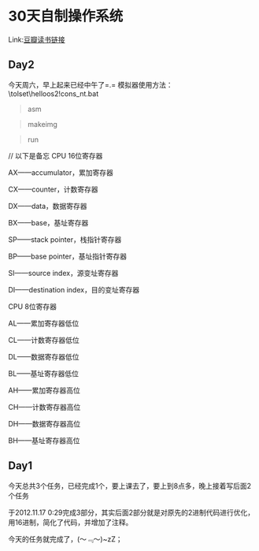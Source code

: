 30天自制操作系统
============================
Link:[豆瓣读书链接](http://book.douban.com/subject/11530329/)

Day2
----------------------------
今天周六，早上起来已经中午了=.=
模拟器使用方法：\tolset\helloos2\!cons_nt.bat
>asm

>makeimg

>run

// 以下是备忘
CPU 16位寄存器

AX——accumulator，累加寄存器

CX——counter，计数寄存器

DX——data，数据寄存器

BX——base，基址寄存器

SP——stack pointer，栈指针寄存器

BP——base pointer，基址指针寄存器

SI——source index，源变址寄存器

DI——destination index，目的变址寄存器

CPU 8位寄存器

AL——累加寄存器低位

CL——计数寄存器低位

DL——数据寄存器低位

BL——基址寄存器低位

AH——累加寄存器高位

CH——计数寄存器高位

DH——数据寄存器高位

BH——基址寄存器高位

Day1
----------------------------
今天总共3个任务，已经完成1个，要上课去了，要上到8点多，晚上接着写后面2个任务

于2012.11.17 0:29完成3部分，其实后面2部分就是对原先的2进制代码进行优化，用16进制，简化了代码，并增加了注释。

今天的任务就完成了，(～﹃～)~zZ；